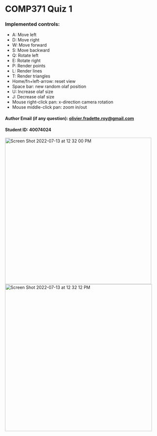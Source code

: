 # COMP371 Quiz 1

### Implemented controls:

- A: Move left
- D: Move right
- W: Move forward
- S: Move backward
- Q: Rotate left
- E: Rotate right
- P: Render points
- L: Render lines
- T: Render triangles
- Home/fn+left-arrow: reset view
- Space bar: new random olaf position
- U: Increase olaf size
- J: Decrease olaf size
- Mouse right-click pan: x-direction camera rotation
- Mouse middle-click pan: zoom in/out

#### Author Email (if any question): olivier.fradette.roy@gmail.com
#### Student ID: 40074024

<img width="481" alt="Screen Shot 2022-07-13 at 12 32 00 PM" src="https://user-images.githubusercontent.com/39419311/178784865-7563a953-4e34-4eac-86b1-43059f039970.png">
<img width="483" alt="Screen Shot 2022-07-13 at 12 32 12 PM" src="https://user-images.githubusercontent.com/39419311/178784898-9a762aae-b731-4e6a-86ed-3182c59d7243.png">
